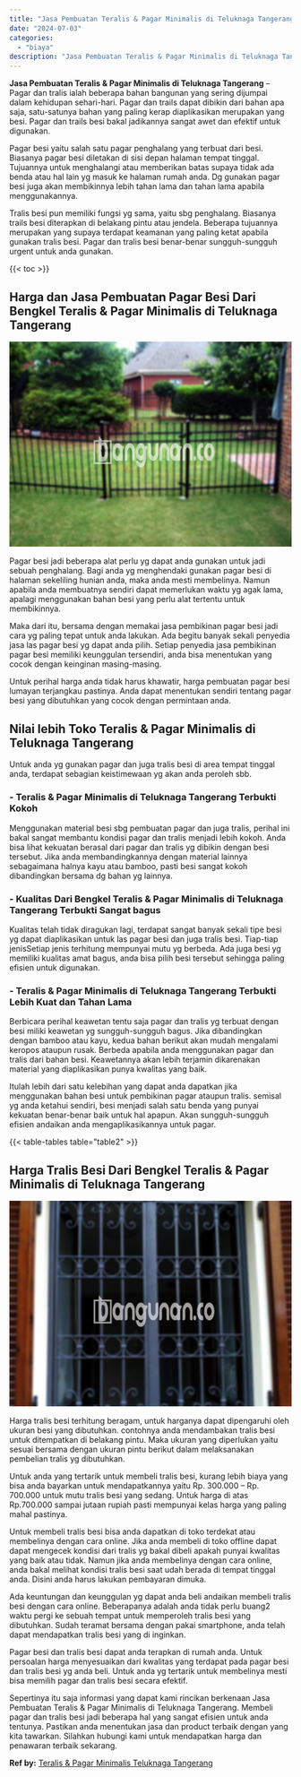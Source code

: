 ```yaml
---
title: "Jasa Pembuatan Teralis & Pagar Minimalis di Teluknaga Tangerang"
date: "2024-07-03"
categories: 
  - "biaya"
description: "Jasa Pembuatan Teralis & Pagar Minimalis di Teluknaga Tangerang. Sepertinya itu saja informasi yang dapat kami rincikan berkenaan Jasa Pembuatan Teralis & Pa..."
---
```


**Jasa Pembuatan Teralis & Pagar Minimalis di Teluknaga Tangerang** – Pagar dan tralis ialah beberapa bahan bangunan yang sering dijumpai dalam kehidupan sehari-hari. Pagar dan trails dapat dibikin dari bahan apa saja, satu-satunya bahan yang paling kerap diaplikasikan merupakan yang besi. Pagar dan trails besi bakal jadikannya sangat awet dan efektif untuk digunakan.

Pagar besi yaitu salah satu pagar penghalang yang terbuat dari besi. Biasanya pagar besi diletakan di sisi depan halaman tempat tinggal. Tujuannya untuk menghalangi atau memberikan batas supaya tidak ada benda atau hal lain yg masuk ke halaman rumah anda. Dg gunakan pagar besi juga akan membikinnya lebih tahan lama dan tahan lama apabila menggunakannya.

Tralis besi pun memiliki fungsi yg sama, yaitu sbg penghalang. Biasanya trails besi diterapkan di belakang pintu atau jendela. Beberapa tujuannya merupakan yang supaya terdapat keamanan yang paling ketat apabila gunakan tralis besi. Pagar dan tralis besi benar-benar sungguh-sungguh urgent untuk anda gunakan.

{{< toc >}}

## Harga dan Jasa Pembuatan Pagar Besi Dari Bengkel Teralis & Pagar Minimalis di Teluknaga Tangerang

![Jasa Pembuatan Teralis & Pagar Minimalis di Teluknaga Tangerang](/images/pagar-minimalis-murah-13.png)

Pagar besi jadi beberapa alat perlu yg dapat anda gunakan untuk jadi sebuah penghalang. Bagi anda yg menghendaki gunakan pagar besi di halaman sekeliling hunian anda, maka anda mesti membelinya. Namun apabila anda membuatnya sendiri dapat memerlukan waktu yg agak lama, apalagi menggunakan bahan besi yang perlu alat tertentu untuk membikinnya.

Maka dari itu, bersama dengan memakai jasa pembikinan pagar besi jadi cara yg paling tepat untuk anda lakukan. Ada begitu banyak sekali penyedia jasa las pagar besi yg dapat anda pilih. Setiap penyedia jasa pembikinan pagar besi memiliki keunggulan tersendiri, anda bisa menentukan yang cocok dengan keinginan masing-masing.

Untuk perihal harga anda tidak harus khawatir, harga pembuatan pagar besi lumayan terjangkau pastinya. Anda dapat menentukan sendiri tentang pagar besi yang dibutuhkan yang cocok dengan permintaan anda.

## Nilai lebih Toko Teralis & Pagar Minimalis di Teluknaga Tangerang

Untuk anda yg gunakan pagar dan juga tralis besi di area tempat tinggal anda, terdapat sebagian keistimewaan yg akan anda peroleh sbb.

### \- Teralis & Pagar Minimalis di Teluknaga Tangerang Terbukti Kokoh

Menggunakan material besi sbg pembuatan pagar dan juga tralis, perihal ini bakal sangat membantu kondisi pagar dan tralis menjadi lebih kokoh. Anda bisa lihat kekuatan berasal dari pagar dan tralis yg dibikin dengan besi tersebut. Jika anda membandingkannya dengan material lainnya sebagaimana halnya kayu atau bamboo, pasti besi sangat kokoh dibandingkan bersama dg bahan yg lainnya.

### \- Kualitas Dari Bengkel Teralis & Pagar Minimalis di Teluknaga Tangerang Terbukti Sangat bagus

Kualitas telah tidak diragukan lagi, terdapat sangat banyak sekali tipe besi yg dapat diaplikasikan untuk las pagar besi dan juga tralis besi. Tiap-tiap jenisSetiap jenis terhitung mempunyai mutu yg berbeda. Ada juga besi yg memiliki kualitas amat bagus, anda bisa pilih besi tersebut sehingga paling efisien untuk digunakan.

### \- Teralis & Pagar Minimalis di Teluknaga Tangerang Terbukti Lebih Kuat dan Tahan Lama

Berbicara perihal keawetan tentu saja pagar dan tralis yg terbuat dengan besi miliki keawetan yg sungguh-sungguh bagus. Jika dibandingkan dengan bamboo atau kayu, kedua bahan berikut akan mudah mengalami keropos ataupun rusak. Berbeda apabila anda menggunakan pagar dan tralis dari bahan besi. Keawetannya akan lebih terjamin dikarenakan material yang diaplikasikan punya kwalitas yang baik.

Itulah lebih dari satu kelebihan yang dapat anda dapatkan jika menggunakan bahan besi untuk pembikinan pagar ataupun tralis. semisal yg anda ketahui sendiri, besi menjadi salah satu benda yang punyai kekuatan benar-benar baik untuk hal apapun. Akan sungguh-sungguh efisien andaikan anda mengaplikasikannya untuk pagar.

{{< table-tables table="table2" >}}

## Harga Tralis Besi Dari Bengkel Teralis & Pagar Minimalis di Teluknaga Tangerang

![Jasa Pembuatan Teralis & Pagar Minimalis di Teluknaga Tangerang](/images/teralis-minimalis-murah-29.png)

Harga tralis besi terhitung beragam, untuk harganya dapat dipengaruhi oleh ukuran besi yang dibutuhkan. contohnya anda mendambakan tralis besi untuk ditempatkan di belakang pintu. Maka ukuran yang diperlukan yaitu sesuai bersama dengan ukuran pintu berikut dalam melaksanakan pembelian tralis yg dibutuhkan.

Untuk anda yang tertarik untuk membeli tralis besi, kurang lebih biaya yang bisa anda bayarkan untuk mendapatkannya yaitu Rp. 300.000 – Rp. 700.000 untuk mutu tralis besi yang sedang. Untuk harga di atas Rp.700.000 sampai jutaan rupiah pasti mempunyai kelas harga yang paling mahal pastinya.

Untuk membeli tralis besi bisa anda dapatkan di toko terdekat atau membelinya dengan cara online. Jika anda membeli di toko offline dapat dapat mengecek kondisi dari tralis yg bakal dibeli apakah punyai kwalitas yang baik atau tidak. Namun jika anda membelinya dengan cara online, anda bakal melihat kondisi tralis besi saat udah berada di tempat tinggal anda. Disini anda harus lakukan pembayaran dimuka.

Ada keuntungan dan keunggulan yg dapat anda beli andaikan membeli tralis besi dengan cara online. Beberapanya adalah anda tidak perlu buang2 waktu pergi ke sebuah tempat untuk memperoleh tralis besi yang dibutuhkan. Sudah teramat bersama dengan pakai smartphone, anda telah dapat mendapatkan tralis besi yang di inginkan.

Pagar besi dan tralis besi dapat anda terapkan di rumah anda. Untuk persoalan harga menyesuaikan dari kwalitas yang terdapat pada pagar besi dan tralis besi yg anda beli. Untuk anda yg tertarik untuk membelinya mesti bisa memilih pagar dan tralis besi secara efektif.

Sepertinya itu saja informasi yang dapat kami rincikan berkenaan Jasa Pembuatan Teralis & Pagar Minimalis di Teluknaga Tangerang. Membeli pagar dan tralis besi jadi beberapa hal yang sangat efisien untuk anda tentunya. Pastikan anda menentukan jasa dan product terbaik dengan yang kita tawarkan. Silahkan hubungi kami untuk mendapatkan harga dan penawaran terbaik sekarang.

**Ref by:** [Teralis & Pagar Minimalis Teluknaga Tangerang](https://id.wikipedia.org/wiki/Teralis)
